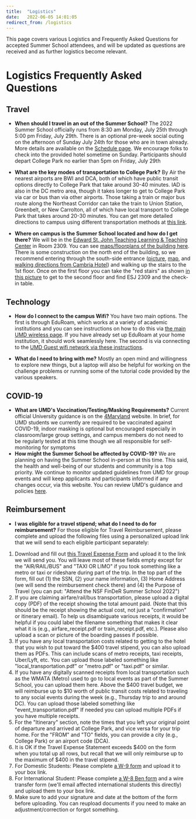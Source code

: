 ```yaml
---
title:  "Logistics"
date:   2022-06-05 14:01:05
redirect_from: /logistics
---
```


This page covers various Logistics and Frequently Asked Questions for accepted Summer School attendees, and will be updated as questions are received and as further logistics become relevant.

# Logistics Frequently Asked Questions


## Travel
* **When should I travel in an out of the Summer School?** The 2022 Summer School officially runs from 8:30 am Monday, July 25th through 5:00 pm Friday, July 29th. There is an optional pre-week social outing on the afternoon of Sunday July 24th for those who are in town already. More details are available on the [Schedule page](../schedule). We encourage folks to check into the provided hotel sometime on Sunday. Participants should depart College Park no earlier than 5pm on Friday, July 29th

* **What are the key modes of transportation to College Park?** By Air the nearest airports are BWI and DCA, both of which have public transit options directly to College Park that take around 30-40 minutes. IAD is also in the DC metro area, though it takes longer to get to College Park via car or bus than via other airports. Those taking a train or major bus route along the Northeast Corridor can take the train to Union Station, Greenbelt, or New Carrolton, all of which have local transport to College Park that takes around 20-30 minutes. You can get more detailed directions to campus using different transportation methods at [this link](https://cscamm.umd.edu/drupal/about-us/visitors-guide/directions/campus-airports.html).

* **Where on campus is the Summer School located and how do I get there?** We will be in the [Edward St. John Teaching Learning & Teaching Center](https://esj.umd.edu/) in Room 2309. You can see [maps/floorplans of the building here](https://esj.umd.edu/main-navigation/spaces/building-maps). There is some construction on the north end of the building, so we recommend entering through the south-side entrance ([picture](https://esj.umd.edu/sites/default/files/styles/large/public/inline-images/llxLuRa4esrnYSAFT2b3qn4XFMBFkh5YpO9rlp68pTI5ZDANev.jpg?itok=YUn0rH3d), [map](https://www.google.com/maps/@38.986743,-76.941666,19.83z), and [walking directions from Cambria Hotel](https://www.google.com/maps/dir/Cambria+Hotel+College+Park,+Baltimore+Avenue,+College+Park,+MD/38.9866586,-76.9419047/@38.9902591,-76.9407398,16.18z/data=!4m14!4m13!1m10!1m1!1s0x89b7c6a664c04e1b:0x41fd0cccdd1066b8!2m2!1d-76.9324168!2d38.9932188!3m4!1m2!1d-76.9352878!2d38.9927118!3s0x89b7c6a6ac830421:0x5915269c7363d85b!1m0!3e2)) and walking up the stairs to the 1st floor. Once on the first floor you can take the "red stairs" as shown [in this picture](https://esj.umd.edu/sites/default/files/inline-images/ugA04dyA8ZpqSHupJaSctYGfYEi7fxN3GNfitZPWPTyjAFw81I.jpg) to get to the second floor and find ESJ 2309 and the check-in table.

## Technology
* **How do I connect to the campus Wifi?** You have two main options. The first is through EduRoam, which works at a variety of academic institutions and you can see instructions on how to do this via [the main UMD wireless page](https://connect.umd.edu/). If you have already set up EduRoam at your home institution, it should work seamlessly here. The second is via connecting to the [UMD Guest wifi network via these instructions](https://itsupport.umd.edu/itsupport?id=kb_article&sysparm_article=KB0012824&sys_kb_id=362f93681b93cd90642d5287624bcb2b&spa=1).

* **What do I need to bring with me?** Mostly an open mind and willingness to explore new things, but a laptop will also be helpful for working on the challenge problems or running some of the tutorial code provided by the various speakers.

## COVID-19
* **What are UMD's Vaccination/Testing/Masking Requirements?** Current official University guidance is on the [4Maryland](https://umd.edu/4Maryland) website. In brief, for UMD students we currently are required to be vaccinated against COVID-19, indoor masking is optional but encouraged especially in classroom/large group settings, and campus members do not need to be regularly tested at this time though we all responsible for self-monitoring for symptoms
* **How might the Summer School be affected by COVID-19?** We are planning on having the Summer School in-person at this time. This said, the health and well-being of our students and community is a top priority. We continue to monitor updated guidelines from UMD for group events and will keep applicants and participants informed if any changes occur, via this website. You can review UMD's guidance and policies [here](https://umd.edu/4Maryland).

## Reimbursement
* **I was eligible for a travel stipend; what do I need to do for reimbursement?** For those eligible for Travel Reimbursement, please complete and upload the following files using a personalized upload link that we will send to each eligible participant separately:
1. Download and fill out [this Travel Expense Form](https://clarknet.eng.umd.edu/sites/default/files/documents/Mechanical/docs/travel-expense-statement2016.pdf) and upload it to the link we will send you. You will leave most of these fields empty except for the "AIR/RAIL/BUS" and "TAXI OR LIMO" if you took something like a metro or taxi or rideshare during part of the trip. In the top part of the form, fill out (1) the SSN, (2) your name information, (3) Home Address (we will send the reimbursement check there) and (4) the Purpose of Travel (you can put: "Attend the NSF FinDeR Summer School 2022")
2. If you are claiming airfare/rail/bus transportation, please upload a digital copy (PDF) of the receipt showing the total amount paid. (Note that this should be the receipt showing the actual cost, not just a "confirmation" or itinerary email). To help us disambiguate various receipts, it would be helpful if you could label the filename something that makes it clear what it is (e.g., airfare_receipt.pdf or train_receipt.pdf, etc.). Please also upload a scan or picture of the boarding passes if possible.
3. If you have any local transportation costs related to getting to the hotel that you wish to put toward the $400 travel stipend, you can also upload them as PDFs. This can include scans of metro receipts, taxi receipts, Uber/Lyft, etc. You can upload those labeled something like "local_transportation.pdf" or "metro.pdf" or "taxi.pdf" or similar.
4. If you have any digitally scanned receipts from local transportation such as the WMATA (Metro) used to go to local events as part of the Summer School, you can upload them here. Above the $400 travel budget, we will reimburse up to $10 worth of public transit costs related to traveling to any social events during the week (e.g., Thursday trip to and around DC). You can upload those labeled something like "event_transportation.pdf" If needed you can upload multiple PDFs if you have multiple receipts.
5. For the "Itinerary" section, note the times that you left your original point of departure and arrived at College Park, and vice versa for your trip home. For the "FROM" and "TO" fields, you can provide a city (e.g., College Park) or an airport code (DCA).
6. It is OK if the Travel Expense Statement exceeds $400 on the form when you total up all rows, but recall that we will only reimburse up to the maximum of $400 in the travel stipend.
7. For Domestic Students: Please complete [a W-9 form](https://www.irs.gov/pub/irs-pdf/fw9.pdf) and upload it to your box link.
8. For International Student: Please complete [a W-8 Ben form](https://www.irs.gov/pub/irs-pdf/fw8ben.pdf) and a wire transfer form (we'll email affected international students this directly) and upload them to your box link.
9. Make sure to add your signature and date at the bottom of the form before uploading. You can reupload documents if you need to make an adjustment/correction or forgot something.
